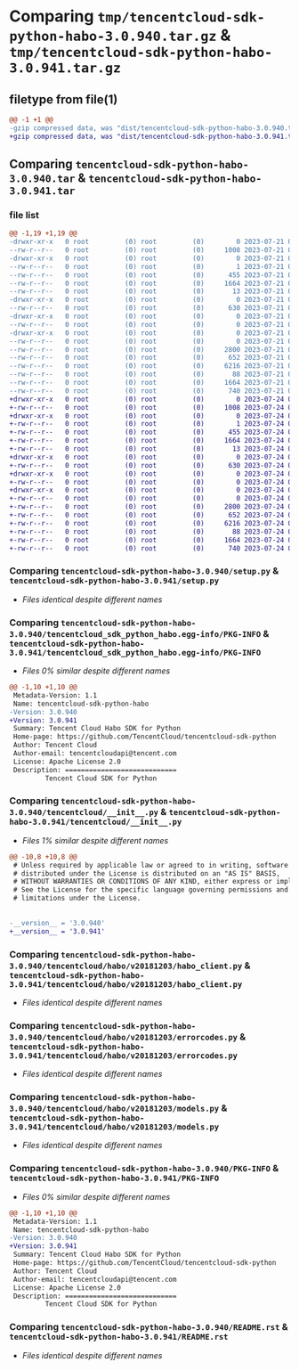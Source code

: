 # Comparing `tmp/tencentcloud-sdk-python-habo-3.0.940.tar.gz` & `tmp/tencentcloud-sdk-python-habo-3.0.941.tar.gz`

## filetype from file(1)

```diff
@@ -1 +1 @@
-gzip compressed data, was "dist/tencentcloud-sdk-python-habo-3.0.940.tar", last modified: Fri Jul 21 00:32:10 2023, max compression
+gzip compressed data, was "dist/tencentcloud-sdk-python-habo-3.0.941.tar", last modified: Mon Jul 24 00:37:51 2023, max compression
```

## Comparing `tencentcloud-sdk-python-habo-3.0.940.tar` & `tencentcloud-sdk-python-habo-3.0.941.tar`

### file list

```diff
@@ -1,19 +1,19 @@
-drwxr-xr-x   0 root         (0) root         (0)        0 2023-07-21 00:32:10.000000 tencentcloud-sdk-python-habo-3.0.940/
--rw-r--r--   0 root         (0) root         (0)     1008 2023-07-21 00:32:10.000000 tencentcloud-sdk-python-habo-3.0.940/setup.py
-drwxr-xr-x   0 root         (0) root         (0)        0 2023-07-21 00:32:10.000000 tencentcloud-sdk-python-habo-3.0.940/tencentcloud_sdk_python_habo.egg-info/
--rw-r--r--   0 root         (0) root         (0)        1 2023-07-21 00:32:10.000000 tencentcloud-sdk-python-habo-3.0.940/tencentcloud_sdk_python_habo.egg-info/dependency_links.txt
--rw-r--r--   0 root         (0) root         (0)      455 2023-07-21 00:32:10.000000 tencentcloud-sdk-python-habo-3.0.940/tencentcloud_sdk_python_habo.egg-info/SOURCES.txt
--rw-r--r--   0 root         (0) root         (0)     1664 2023-07-21 00:32:10.000000 tencentcloud-sdk-python-habo-3.0.940/tencentcloud_sdk_python_habo.egg-info/PKG-INFO
--rw-r--r--   0 root         (0) root         (0)       13 2023-07-21 00:32:10.000000 tencentcloud-sdk-python-habo-3.0.940/tencentcloud_sdk_python_habo.egg-info/top_level.txt
-drwxr-xr-x   0 root         (0) root         (0)        0 2023-07-21 00:32:10.000000 tencentcloud-sdk-python-habo-3.0.940/tencentcloud/
--rw-r--r--   0 root         (0) root         (0)      630 2023-07-21 00:32:10.000000 tencentcloud-sdk-python-habo-3.0.940/tencentcloud/__init__.py
-drwxr-xr-x   0 root         (0) root         (0)        0 2023-07-21 00:32:10.000000 tencentcloud-sdk-python-habo-3.0.940/tencentcloud/habo/
--rw-r--r--   0 root         (0) root         (0)        0 2023-07-21 00:32:10.000000 tencentcloud-sdk-python-habo-3.0.940/tencentcloud/habo/__init__.py
-drwxr-xr-x   0 root         (0) root         (0)        0 2023-07-21 00:32:10.000000 tencentcloud-sdk-python-habo-3.0.940/tencentcloud/habo/v20181203/
--rw-r--r--   0 root         (0) root         (0)        0 2023-07-21 00:32:10.000000 tencentcloud-sdk-python-habo-3.0.940/tencentcloud/habo/v20181203/__init__.py
--rw-r--r--   0 root         (0) root         (0)     2800 2023-07-21 00:32:10.000000 tencentcloud-sdk-python-habo-3.0.940/tencentcloud/habo/v20181203/habo_client.py
--rw-r--r--   0 root         (0) root         (0)      652 2023-07-21 00:32:10.000000 tencentcloud-sdk-python-habo-3.0.940/tencentcloud/habo/v20181203/errorcodes.py
--rw-r--r--   0 root         (0) root         (0)     6216 2023-07-21 00:32:10.000000 tencentcloud-sdk-python-habo-3.0.940/tencentcloud/habo/v20181203/models.py
--rw-r--r--   0 root         (0) root         (0)       88 2023-07-21 00:32:10.000000 tencentcloud-sdk-python-habo-3.0.940/setup.cfg
--rw-r--r--   0 root         (0) root         (0)     1664 2023-07-21 00:32:10.000000 tencentcloud-sdk-python-habo-3.0.940/PKG-INFO
--rw-r--r--   0 root         (0) root         (0)      740 2023-07-21 00:32:10.000000 tencentcloud-sdk-python-habo-3.0.940/README.rst
+drwxr-xr-x   0 root         (0) root         (0)        0 2023-07-24 00:37:51.000000 tencentcloud-sdk-python-habo-3.0.941/
+-rw-r--r--   0 root         (0) root         (0)     1008 2023-07-24 00:37:50.000000 tencentcloud-sdk-python-habo-3.0.941/setup.py
+drwxr-xr-x   0 root         (0) root         (0)        0 2023-07-24 00:37:51.000000 tencentcloud-sdk-python-habo-3.0.941/tencentcloud_sdk_python_habo.egg-info/
+-rw-r--r--   0 root         (0) root         (0)        1 2023-07-24 00:37:51.000000 tencentcloud-sdk-python-habo-3.0.941/tencentcloud_sdk_python_habo.egg-info/dependency_links.txt
+-rw-r--r--   0 root         (0) root         (0)      455 2023-07-24 00:37:51.000000 tencentcloud-sdk-python-habo-3.0.941/tencentcloud_sdk_python_habo.egg-info/SOURCES.txt
+-rw-r--r--   0 root         (0) root         (0)     1664 2023-07-24 00:37:51.000000 tencentcloud-sdk-python-habo-3.0.941/tencentcloud_sdk_python_habo.egg-info/PKG-INFO
+-rw-r--r--   0 root         (0) root         (0)       13 2023-07-24 00:37:51.000000 tencentcloud-sdk-python-habo-3.0.941/tencentcloud_sdk_python_habo.egg-info/top_level.txt
+drwxr-xr-x   0 root         (0) root         (0)        0 2023-07-24 00:37:51.000000 tencentcloud-sdk-python-habo-3.0.941/tencentcloud/
+-rw-r--r--   0 root         (0) root         (0)      630 2023-07-24 00:37:50.000000 tencentcloud-sdk-python-habo-3.0.941/tencentcloud/__init__.py
+drwxr-xr-x   0 root         (0) root         (0)        0 2023-07-24 00:37:51.000000 tencentcloud-sdk-python-habo-3.0.941/tencentcloud/habo/
+-rw-r--r--   0 root         (0) root         (0)        0 2023-07-24 00:37:50.000000 tencentcloud-sdk-python-habo-3.0.941/tencentcloud/habo/__init__.py
+drwxr-xr-x   0 root         (0) root         (0)        0 2023-07-24 00:37:51.000000 tencentcloud-sdk-python-habo-3.0.941/tencentcloud/habo/v20181203/
+-rw-r--r--   0 root         (0) root         (0)        0 2023-07-24 00:37:50.000000 tencentcloud-sdk-python-habo-3.0.941/tencentcloud/habo/v20181203/__init__.py
+-rw-r--r--   0 root         (0) root         (0)     2800 2023-07-24 00:37:50.000000 tencentcloud-sdk-python-habo-3.0.941/tencentcloud/habo/v20181203/habo_client.py
+-rw-r--r--   0 root         (0) root         (0)      652 2023-07-24 00:37:50.000000 tencentcloud-sdk-python-habo-3.0.941/tencentcloud/habo/v20181203/errorcodes.py
+-rw-r--r--   0 root         (0) root         (0)     6216 2023-07-24 00:37:50.000000 tencentcloud-sdk-python-habo-3.0.941/tencentcloud/habo/v20181203/models.py
+-rw-r--r--   0 root         (0) root         (0)       88 2023-07-24 00:37:51.000000 tencentcloud-sdk-python-habo-3.0.941/setup.cfg
+-rw-r--r--   0 root         (0) root         (0)     1664 2023-07-24 00:37:51.000000 tencentcloud-sdk-python-habo-3.0.941/PKG-INFO
+-rw-r--r--   0 root         (0) root         (0)      740 2023-07-24 00:37:50.000000 tencentcloud-sdk-python-habo-3.0.941/README.rst
```

### Comparing `tencentcloud-sdk-python-habo-3.0.940/setup.py` & `tencentcloud-sdk-python-habo-3.0.941/setup.py`

 * *Files identical despite different names*

### Comparing `tencentcloud-sdk-python-habo-3.0.940/tencentcloud_sdk_python_habo.egg-info/PKG-INFO` & `tencentcloud-sdk-python-habo-3.0.941/tencentcloud_sdk_python_habo.egg-info/PKG-INFO`

 * *Files 0% similar despite different names*

```diff
@@ -1,10 +1,10 @@
 Metadata-Version: 1.1
 Name: tencentcloud-sdk-python-habo
-Version: 3.0.940
+Version: 3.0.941
 Summary: Tencent Cloud Habo SDK for Python
 Home-page: https://github.com/TencentCloud/tencentcloud-sdk-python
 Author: Tencent Cloud
 Author-email: tencentcloudapi@tencent.com
 License: Apache License 2.0
 Description: ============================
         Tencent Cloud SDK for Python
```

### Comparing `tencentcloud-sdk-python-habo-3.0.940/tencentcloud/__init__.py` & `tencentcloud-sdk-python-habo-3.0.941/tencentcloud/__init__.py`

 * *Files 1% similar despite different names*

```diff
@@ -10,8 +10,8 @@
 # Unless required by applicable law or agreed to in writing, software
 # distributed under the License is distributed on an "AS IS" BASIS,
 # WITHOUT WARRANTIES OR CONDITIONS OF ANY KIND, either express or implied.
 # See the License for the specific language governing permissions and
 # limitations under the License.
 
 
-__version__ = '3.0.940'
+__version__ = '3.0.941'
```

### Comparing `tencentcloud-sdk-python-habo-3.0.940/tencentcloud/habo/v20181203/habo_client.py` & `tencentcloud-sdk-python-habo-3.0.941/tencentcloud/habo/v20181203/habo_client.py`

 * *Files identical despite different names*

### Comparing `tencentcloud-sdk-python-habo-3.0.940/tencentcloud/habo/v20181203/errorcodes.py` & `tencentcloud-sdk-python-habo-3.0.941/tencentcloud/habo/v20181203/errorcodes.py`

 * *Files identical despite different names*

### Comparing `tencentcloud-sdk-python-habo-3.0.940/tencentcloud/habo/v20181203/models.py` & `tencentcloud-sdk-python-habo-3.0.941/tencentcloud/habo/v20181203/models.py`

 * *Files identical despite different names*

### Comparing `tencentcloud-sdk-python-habo-3.0.940/PKG-INFO` & `tencentcloud-sdk-python-habo-3.0.941/PKG-INFO`

 * *Files 0% similar despite different names*

```diff
@@ -1,10 +1,10 @@
 Metadata-Version: 1.1
 Name: tencentcloud-sdk-python-habo
-Version: 3.0.940
+Version: 3.0.941
 Summary: Tencent Cloud Habo SDK for Python
 Home-page: https://github.com/TencentCloud/tencentcloud-sdk-python
 Author: Tencent Cloud
 Author-email: tencentcloudapi@tencent.com
 License: Apache License 2.0
 Description: ============================
         Tencent Cloud SDK for Python
```

### Comparing `tencentcloud-sdk-python-habo-3.0.940/README.rst` & `tencentcloud-sdk-python-habo-3.0.941/README.rst`

 * *Files identical despite different names*

